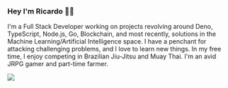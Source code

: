 ### Hey I'm Ricardo 👋🏾

I'm a Full Stack Developer working on projects revolving around Deno, TypeScript, Node.js, Go, Blockchain, and most recently, solutions in the Machine Learning/Artificial Intelligence space. I have a penchant for attacking challenging problems, and I love to learn new things. In my free time, I enjoy competing in Brazilian Jiu-Jitsu and Muay Thai. I'm an avid JRPG gamer and part-time farmer.  

<img src="https://github-readme-stats.vercel.app/api?username=ricoledan&theme=dark&show_icons=true" />

